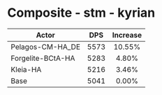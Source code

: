 # Composite - stm - kyrian
| Actor | DPS | Increase |
|---|:---:|:---:|
|Pelagos-CM-HA_DE|5573|10.55%|
|Forgelite-BCtA-HA|5283|4.80%|
|Kleia-HA|5216|3.46%|
|Base|5041|0.00%|
